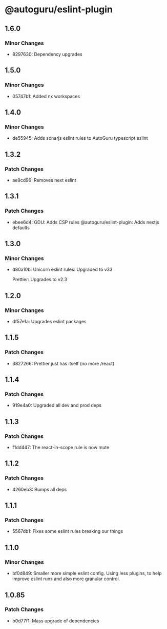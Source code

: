 # @autoguru/eslint-plugin

## 1.6.0

### Minor Changes

-   8297630: Dependency upgrades

## 1.5.0

### Minor Changes

-   05747b1: Added nx workspaces

## 1.4.0

### Minor Changes

-   de55945: Adds sonarjs eslint rules to AutoGuru typescript eslint

## 1.3.2

### Patch Changes

-   ae9cd96: Removes next eslint

## 1.3.1

### Patch Changes

-   ebee6d4: GDU: Adds CSP rules @autoguru/eslint-plugin: Adds nextjs defaults

## 1.3.0

### Minor Changes

-   d80a10b: Unicorn eslint rules: Upgraded to v33

    Prettier: Upgrades to v2.3

## 1.2.0

### Minor Changes

-   df57e1a: Upgrades eslint packages

## 1.1.5

### Patch Changes

-   3827266: Prettier just has itself (no more /react)

## 1.1.4

### Patch Changes

-   919e4a0: Upgraded all dev and prod deps

## 1.1.3

### Patch Changes

-   f1dd447: The react-in-scope rule is now mute

## 1.1.2

### Patch Changes

-   4260eb3: Bumps all deps

## 1.1.1

### Patch Changes

-   5567db1: Fixes some eslint rules breaking our things

## 1.1.0

### Minor Changes

-   bf0d849: Smaller more simple eslint config. Using less plugins, to help
    improve eslint runs and also more granular control.

## 1.0.85

### Patch Changes

-   b0d77f1: Mass upgrade of dependencies
